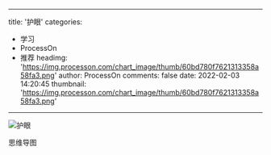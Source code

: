 
---
title: '护眼'
categories: 
 - 学习
 - ProcessOn
 - 推荐
headimg: 'https://img.processon.com/chart_image/thumb/60bd780f7621313358a58fa3.png'
author: ProcessOn
comments: false
date: 2022-02-03 14:20:45
thumbnail: 'https://img.processon.com/chart_image/thumb/60bd780f7621313358a58fa3.png'
---

<div>   
<img class="thumb" alt="护眼" src="https://img.processon.com/chart_image/thumb/60bd780f7621313358a58fa3.png" referrerpolicy="no-referrer">
<p>思维导图</p>  
</div>
            